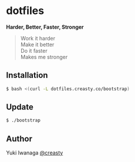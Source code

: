 dotfiles
========

**Harder, Better, Faster, Stronger**

> Work it harder  
> Make it better  
> Do it faster  
> Makes me stronger


Installation
------------

```sh
$ bash <(curl -L dotfiles.creasty.co/bootstrap)
```

Update
------

```sh
$ ./bootstrap
```

Author
------

Yuki Iwanaga [@creasty](https://github.com/creasty)
